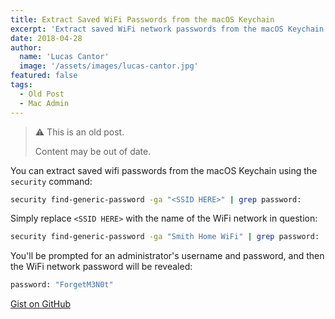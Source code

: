 ```yaml
---
title: Extract Saved WiFi Passwords from the macOS Keychain
excerpt: 'Extract saved WiFi network passwords from the macOS Keychain using the security command.'
date: 2018-04-28
author:
  name: 'Lucas Cantor'
  image: '/assets/images/lucas-cantor.jpg'
featured: false
tags:
  - Old Post
  - Mac Admin
---
```


> ⚠️ This is an old post.
>
> Content may be out of date.

You can extract saved wifi passwords from the macOS Keychain using the `security` command:

```bash
security find-generic-password -ga "<SSID HERE>" | grep password:
```

Simply replace `<SSID HERE>` with the name of the WiFi network in question:

```bash
security find-generic-password -ga "Smith Home WiFi" | grep password:
```

You'll be prompted for an administrator's username and password, and then the WiFi network password will be revealed:

```bash
password: "ForgetM3N0t"
```

[Gist on GitHub](https://gist.github.com/lucascantor/fa0ab626d8bacba2556c1b77ba10b0bd)

